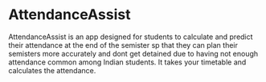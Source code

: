 # AttendanceAssist
AttendanceAssist is an app designed for students to calculate and predict their attendance at the end of the semister sp that they can plan 
their semisters more accurately and dont get detained due to having not enough attendance common among Indian students.
It takes your timetable and calculates the attendance.

